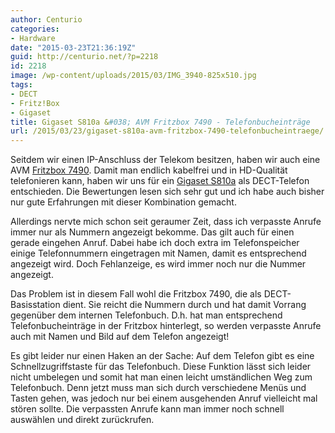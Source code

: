 ```yaml
---
author: Centurio
categories:
- Hardware
date: "2015-03-23T21:36:19Z"
guid: http://centurio.net/?p=2218
id: 2218
image: /wp-content/uploads/2015/03/IMG_3940-825x510.jpg
tags:
- DECT
- Fritz!Box
- Gigaset
title: Gigaset S810a &#038; AVM Fritzbox 7490 - Telefonbucheinträge
url: /2015/03/23/gigaset-s810a-avm-fritzbox-7490-telefonbucheintraege/
---
```

Seitdem wir einen IP-Anschluss der Telekom besitzen, haben wir auch eine AVM [Fritzbox 7490](http://www.amazon.de/gp/product/B00EO777DI). Damit man endlich kabelfrei und in HD-Qualität telefonieren kann, haben wir uns für ein [Gigaset S810a](http://www.amazon.de/gp/product/B004MZJN66) als DECT-Telefon entschieden. Die Bewertungen lesen sich sehr gut und ich habe auch bisher nur gute Erfahrungen mit dieser Kombination gemacht.

Allerdings nervte mich schon seit geraumer Zeit, dass ich verpasste Anrufe immer nur als Nummern angezeigt bekomme. Das gilt auch für einen gerade eingehen Anruf. Dabei habe ich doch extra im Telefonspeicher einige Telefonnummern eingetragen mit Namen, damit es entsprechend angezeigt wird. Doch Fehlanzeige, es wird immer noch nur die Nummer angezeigt.

Das Problem ist in diesem Fall wohl die Fritzbox 7490, die als DECT-Basisstation dient. Sie reicht die Nummern durch und hat damit Vorrang gegenüber dem internen Telefonbuch. D.h. hat man entsprechend Telefonbucheinträge in der Fritzbox hinterlegt, so werden verpasste Anrufe auch mit Namen und Bild auf dem Telefon angezeigt!

Es gibt leider nur einen Haken an der Sache: Auf dem Telefon gibt es eine Schnellzugriffstaste für das Telefonbuch. Diese Funktion lässt sich leider nicht umbelegen und somit hat man einen leicht umständlichen Weg zum Telefonbuch. Denn jetzt muss man sich durch verschiedene Menüs und Tasten gehen, was jedoch nur bei einem ausgehenden Anruf vielleicht mal stören sollte. Die verpassten Anrufe kann man immer noch schnell auswählen und direkt zurückrufen.